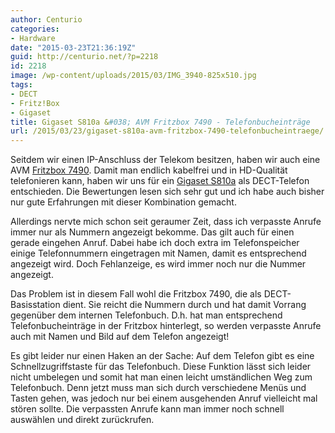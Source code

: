 ```yaml
---
author: Centurio
categories:
- Hardware
date: "2015-03-23T21:36:19Z"
guid: http://centurio.net/?p=2218
id: 2218
image: /wp-content/uploads/2015/03/IMG_3940-825x510.jpg
tags:
- DECT
- Fritz!Box
- Gigaset
title: Gigaset S810a &#038; AVM Fritzbox 7490 - Telefonbucheinträge
url: /2015/03/23/gigaset-s810a-avm-fritzbox-7490-telefonbucheintraege/
---
```

Seitdem wir einen IP-Anschluss der Telekom besitzen, haben wir auch eine AVM [Fritzbox 7490](http://www.amazon.de/gp/product/B00EO777DI). Damit man endlich kabelfrei und in HD-Qualität telefonieren kann, haben wir uns für ein [Gigaset S810a](http://www.amazon.de/gp/product/B004MZJN66) als DECT-Telefon entschieden. Die Bewertungen lesen sich sehr gut und ich habe auch bisher nur gute Erfahrungen mit dieser Kombination gemacht.

Allerdings nervte mich schon seit geraumer Zeit, dass ich verpasste Anrufe immer nur als Nummern angezeigt bekomme. Das gilt auch für einen gerade eingehen Anruf. Dabei habe ich doch extra im Telefonspeicher einige Telefonnummern eingetragen mit Namen, damit es entsprechend angezeigt wird. Doch Fehlanzeige, es wird immer noch nur die Nummer angezeigt.

Das Problem ist in diesem Fall wohl die Fritzbox 7490, die als DECT-Basisstation dient. Sie reicht die Nummern durch und hat damit Vorrang gegenüber dem internen Telefonbuch. D.h. hat man entsprechend Telefonbucheinträge in der Fritzbox hinterlegt, so werden verpasste Anrufe auch mit Namen und Bild auf dem Telefon angezeigt!

Es gibt leider nur einen Haken an der Sache: Auf dem Telefon gibt es eine Schnellzugriffstaste für das Telefonbuch. Diese Funktion lässt sich leider nicht umbelegen und somit hat man einen leicht umständlichen Weg zum Telefonbuch. Denn jetzt muss man sich durch verschiedene Menüs und Tasten gehen, was jedoch nur bei einem ausgehenden Anruf vielleicht mal stören sollte. Die verpassten Anrufe kann man immer noch schnell auswählen und direkt zurückrufen.